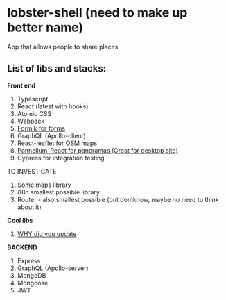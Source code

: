 # lobster-shell (need to make up better name)
App that allows people to share places
## List of libs and stacks:


**Front end**

1. Typescript
2. React (latest with hooks)
3. Atomic CSS
4. Webpack
5. [Formik for forms](https://github.com/jaredpalmer/formik "formik")
6. GraphQL (Apollo-client)
7. React-leaflet for OSM maps
8. [Pannellum-React for panoramas (Great for desktop site)](https://www.npmjs.com/package/pannellum-react)
9. Cypress for integration testing

TO INVESTIGATE
1. Some maps library
2. i18n smallest possible library
3. Router - also smallest possible (but dontknow, maybe no need to think about it)

**Cool libs**

1. [WHY did you update](https://github.com/maicki/why-did-you-update "why-did-you-update") 

**BACKEND**

1. Express
2. GraphQL (Apollo-server)
3. MongoDB
4. Mongoose
5. JWT
